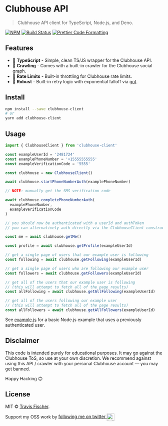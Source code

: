 # Clubhouse API

> Clubhouse API client for TypeScript, Node.js, and Deno.

[![NPM](https://img.shields.io/npm/v/clubhouse-client.svg)](https://www.npmjs.com/package/clubhouse-client) [![Build Status](https://github.com/transitive-bullshit/clubhouse/actions/workflows/build.yml/badge.svg)](https://github.com/transitive-bullshit/clubhouse/actions/workflows/build.yml) [![Prettier Code Formatting](https://img.shields.io/badge/code_style-prettier-brightgreen.svg)](https://prettier.io)

## Features

- 🤙 **TypeScript** - Simple, clean TS/JS wrapper for the Clubhouse API.
- 🤖 **Crawling** - Comes with a built-in crawler for the Clubhouse social graph.
- 🚀 **Rate Limits** - Built-in throttling for Clubhouse rate limits.
- 💪 **Robust** - Built-in retry logic with exponential falloff via [got](https://github.com/sindresorhus/got).

## Install

```sh
npm install --save clubhouse-client
# or
yarn add clubhouse-client
```

## Usage

```ts
import { ClubhouseClient } from 'clubhouse-client'

const exampleUserId = '2481724'
const examplePhoneNumber = '+15555555555'
const exampleVerificationCode = '5555'

const clubhouse = new ClubhouseClient()

await clubhouse.startPhoneNumberAuth(examplePhoneNumber)

// NOTE: manually get the SMS verification code

await clubhouse.completePhoneNumberAuth(
  examplePhoneNumber,
  exampleVerificationCode
)

// you should now be authenticated with a userId and authToken
// you can alternatively auth directly via the ClubhouseClient constructor

const me = await clubhouse.getMe()

const profile = await clubhouse.getProfile(exampleUserId)

// get a single page of users that our example user is following
const following = await clubhouse.getFollowing(exampleUserId)

// get a single page of users who are following our example user
const followers = await clubhouse.getFollowers(exampleUserId)

// get all of the users that our example user is following
// (this will attempt to fetch all of the page results)
const allFollowing = await clubhouse.getAllFollowing(exampleUserId)

// get all of the users following our example user
// (this will attempt to fetch all of the page results)
const allFollowers = await clubhouse.getAllFollowers(exampleUserId)
```

See [example.js](../../examples/example.js) for a basic Node.js example that uses a previously authenticated user.

## Disclaimer

This code is intended purely for educational purposes. It may go against the Clubhouse ToS, so use at your own discretion. We recommend against using this API / crawler with your personal Clubhouse account — you may get banned.

Happy Hacking 🙃

## License

MIT © [Travis Fischer](https://transitivebullsh.it).

Support my OSS work by <a href="https://twitter.com/transitive_bs">following me on twitter <img src="https://storage.googleapis.com/saasify-assets/twitter-logo.svg" alt="twitter" height="24px" align="center"></a>
